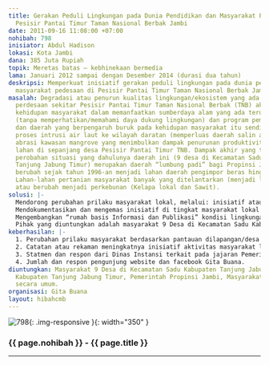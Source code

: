 ```yaml
---
title: Gerakan Peduli Lingkungan pada Dunia Pendidikan dan Masyarakat Pedesaan di
  Pesisir Pantai Timur Taman Nasional Berbak Jambi
date: 2011-09-16 11:08:00 +07:00
nohibah: 798
inisiator: Abdul Hadison
lokasi: Kota Jambi
dana: 385 Juta Rupiah
topik: Meretas batas – kebhinekaan bermedia
lama: Januari 2012 sampai dengan Desember 2014 (durasi dua tahun)
deskripsi: Memperkuat inisiatif gerakan peduli lingkungan pada dunia pendidikan dan
  masyarakat pedesaan di Pesisir Pantai Timur Taman Nasional Berbak Jambi.
masalah: Degradasi atau penurun kualitas lingkungan/ekosistem yang ada di wilayah
  perdesaan sekitar Pesisir Pantai Timur Taman Nasional Berbak (TNB) akibat aktivitas
  kehidupan masyarakat dalam memanfaatkan sumberdaya alam yang ada terutama lahan
  (tanpa memperhatikan/memahami daya dukung lingkungan) dan program pembangunan nasional
  dan daerah yang berpengaruh buruk pada kehidupan masyarakat itu sendiri. Akibat
  proses intrusi air laut ke wilayah daratan (memperluas daerah salin air asin) dan
  abrasi kawasan mangrove yang menimbulkan dampak penurunan produktivitas dan kesuburan
  lahan di sepanjang desa Pesisir Pantai Timur TNB. Dampak akhir yang terjadi adalah
  perobahan situasi yang dahulunya daerah ini (9 desa di Kecamatan Sadu Kabupaten
  Tanjung Jabung Timur) merupakan daerah “lumbung padi” bagi Propinsi Jambi, selanjutnya
  berubah sejak tahun 1996-an menjadi lahan daerah pengimpor beras hingga sekarang.
  Lahan-lahan pertanian masyarakat banyak yang ditelantarkan (menjadi lahan tidur)
  atau berubah menjadi perkebunan (Kelapa lokal dan Sawit).
solusi: |-
  Mendorong perubahan prilaku masyarakat lokal, melalui: inisiatif atau aktivitas ini akan ikemb angkan dalam bentuk membangun dan mengembangkan paket pendidikan lingkungan berupa muatan lokal (mulok) bagi murid SD, SMP, Pesantren dan SMA. Aktivitas muatan lokal ini adalah;  (1) pembuatan modul pendidikan lingkungan berupa materi pelajaran buatan lokal, (2) dukungan bagi SD, SMP, SMA dan Pesantren untuk menyelenggarakan modul itu di  setiap sekolah,  (3) dukungan kegiatan lapangan.
  Mendokumentasikan dan mengemas inisiatif di tingkat masyarakat lokal dan program dalam bentuk video dokumenter.
  Mengembangkan “rumah basis Informasi dan Publikasi” kondisi lingkungan lahan  basah Berbak serta aktivitas masyarakat lokal. D. Mengembangkan jaringan publikasi media, melalui kerja sama dengan TV lokal di Jambi (Jek TV dan Jambi TV) dan Balai Pusat Informasi Kehutanan Jambi.
  Pihak yang diuntungkan adalah masyarakat 9 Desa di Kecamatan Sadu Kabupaten Tanjung Jabung Timur, Pemerintah Kabupaten Tanjung Jabung Timur, Pemerintah Propinsi Jambi, Masyarakat Propinsi Jambi secara umum.
keberhasilan: |-
  1. Perubahan prilaku masyarakat berdasarkan pantauan dilapangan/desa dalam  memanfaatkan sumber daya lahan.
  2. Catatan atau rekaman meningkatnya inisiatif aktivitas masyarakat lokal terhadap upaya  perbaikan lingkunganya.
  3. Statmen dan respon dari Dinas Instansi terkait pada jajaran Pemerintahan Daerah  (Kabupaten dan Propinsi).
  4. Jumlah dan respon pengunjung website dan facebook Gita Buana.
diuntungkan: Masyarakat 9 Desa di Kecamatan Sadu Kabupaten Tanjung Jabung Timur, Pemerintah
  Kabupaten Tanjung Jabung Timur, Pemerintah Propinsi Jambi, Masyarakat Propinsi Jambi
  secara umum.
organisasi: Gita Buana
layout: hibahcmb
---
```


![798](/static/img/hibahcmb/798.png){: .img-responsive }{: width="350" }

### {{ page.nohibah }} - {{ page.title }}

---
